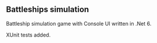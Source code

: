 ## Battleships simulation

Battleship simulation game with Console UI written in .Net 6.


XUnit tests added.

